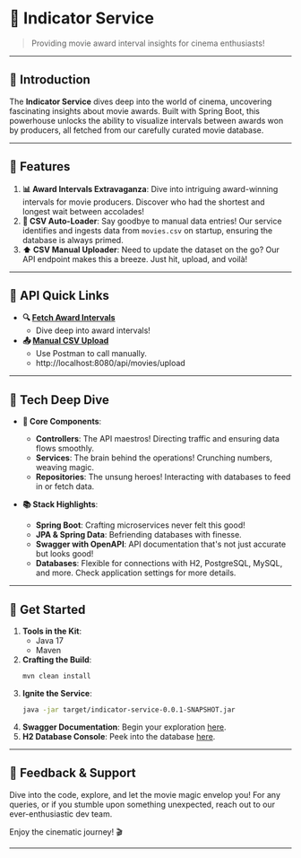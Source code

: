 # 🎥 **Indicator Service**

> Providing movie award interval insights for cinema enthusiasts!

---

## 🌟 **Introduction**

The **Indicator Service** dives deep into the world of cinema, uncovering fascinating insights about movie awards. Built with Spring Boot, this powerhouse unlocks the ability to visualize intervals between awards won by producers, all fetched from our carefully curated movie database.

---

## 🚀 **Features**

1. **📊 Award Intervals Extravaganza**: Dive into intriguing award-winning intervals for movie producers. Discover who had the shortest and longest wait between accolades!
2. **📁 CSV Auto-Loader**: Say goodbye to manual data entries! Our service identifies and ingests data from `movies.csv` on startup, ensuring the database is always primed.
3. **⬆️ CSV Manual Uploader**: Need to update the dataset on the go? Our API endpoint makes this a breeze. Just hit, upload, and voilà!

---

## 🔗 **API Quick Links**

- **🔍 [Fetch Award Intervals](http://localhost:8080/api/award-intervals)**
    - Dive deep into award intervals!
- **📤 [Manual CSV Upload](http://localhost:8080/api/movies/upload)**
    - Use Postman to call manually.
    - http://localhost:8080/api/movies/upload

---

## 🔧 **Tech Deep Dive**

- **💼 Core Components**:
    - **Controllers**: The API maestros! Directing traffic and ensuring data flows smoothly.
    - **Services**: The brain behind the operations! Crunching numbers, weaving magic.
    - **Repositories**: The unsung heroes! Interacting with databases to feed in or fetch data.

- **📚 Stack Highlights**:
    - **Spring Boot**: Crafting microservices never felt this good!
    - **JPA & Spring Data**: Befriending databases with finesse.
    - **Swagger with OpenAPI**: API documentation that's not just accurate but looks good!
    - **Databases**: Flexible for connections with H2, PostgreSQL, MySQL, and more. Check application settings for more details.

---

## 🚀 **Get Started**

1. **Tools in the Kit**:
    - Java 17
    - Maven
2. **Crafting the Build**:
    ```bash
    mvn clean install
    ```
3. **Ignite the Service**:
    ```bash
    java -jar target/indicator-service-0.0.1-SNAPSHOT.jar
    ```
4. **Swagger Documentation**: Begin your exploration [here](http://localhost:8080/swagger-ui.html).
5. **H2 Database Console**: Peek into the database [here](http://localhost:8080/h2-console).

---

## 💌 **Feedback & Support**

Dive into the code, explore, and let the movie magic envelop you! For any queries, or if you stumble upon something unexpected, reach out to our ever-enthusiastic dev team.

Enjoy the cinematic journey! 🎬

---
